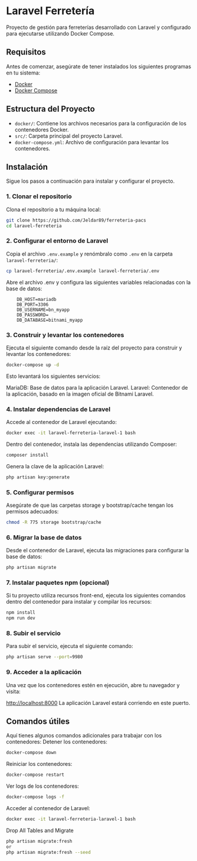 # Laravel Ferretería

Proyecto de gestión para ferreterías desarrollado con Laravel y configurado para ejecutarse utilizando Docker Compose.

## Requisitos

Antes de comenzar, asegúrate de tener instalados los siguientes programas en tu sistema:

- [Docker](https://www.docker.com/)
- [Docker Compose](https://docs.docker.com/compose/)

## Estructura del Proyecto

- `docker/`: Contiene los archivos necesarios para la configuración de los contenedores Docker.
- `src/`: Carpeta principal del proyecto Laravel.
- `docker-compose.yml`: Archivo de configuración para levantar los contenedores.

## Instalación

Sigue los pasos a continuación para instalar y configurar el proyecto.

### 1. Clonar el repositorio

Clona el repositorio a tu máquina local:

```bash
git clone https://github.com/Jeldar89/ferreteria-pacs
cd laravel-ferreteria
```

### 2. Configurar el entorno de Laravel

Copia el archivo `.env.example` y renómbralo como `.env` en la carpeta `laravel-ferreteria/`:

```bash
cp laravel-ferreteria/.env.example laravel-ferreteria/.env
```

Abre el archivo .env y configura las siguientes variables relacionadas con la base de datos:

```env
    DB_HOST=mariadb
    DB_PORT=3306
    DB_USERNAME=bn_myapp
    DB_PASSWORD=
    DB_DATABASE=bitnami_myapp
```

### 3. Construir y levantar los contenedores

Ejecuta el siguiente comando desde la raíz del proyecto para construir y levantar los contenedores:

```bash
docker-compose up -d
```

Esto levantará los siguientes servicios:

MariaDB: Base de datos para la aplicación Laravel.
Laravel: Contenedor de la aplicación, basado en la imagen oficial de Bitnami Laravel.

### 4. Instalar dependencias de Laravel

Accede al contenedor de Laravel ejecutando:

```bash
docker exec -it laravel-ferreteria-laravel-1 bash
```

Dentro del contenedor, instala las dependencias utilizando Composer:

```bash
composer install
```

Genera la clave de la aplicación Laravel:

```bash
php artisan key:generate
```

### 5. Configurar permisos

Asegúrate de que las carpetas storage y bootstrap/cache tengan los permisos adecuados:

```bash
chmod -R 775 storage bootstrap/cache
```

### 6. Migrar la base de datos

Desde el contenedor de Laravel, ejecuta las migraciones para configurar la base de datos:

```bash
php artisan migrate
```

### 7. Instalar paquetes npm (opcional)

Si tu proyecto utiliza recursos front-end, ejecuta los siguientes comandos dentro del contenedor para instalar y compilar los recursos:

```bash
npm install
npm run dev
```

### 8. Subir el servicio

Para subir el servicio, ejecuta el siguiente comando:

```bash
php artisan serve --port=9980
```

### 9. Acceder a la aplicación

Una vez que los contenedores estén en ejecución, abre tu navegador y visita:

<http://localhost:8000>
La aplicación Laravel estará corriendo en este puerto.

## Comandos útiles

Aquí tienes algunos comandos adicionales para trabajar con los contenedores:
Detener los contenedores:

```bash
docker-compose down
```

Reiniciar los contenedores:

```bash
docker-compose restart
```

Ver logs de los contenedores:

```bash
docker-compose logs -f
```

Acceder al contenedor de Laravel:

```bash
docker exec -it laravel-ferreteria-laravel-1 bash
```

Drop All Tables and Migrate

```bash
php artisan migrate:fresh
or
php artisan migrate:fresh --seed
```

